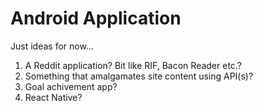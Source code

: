 # Android Application

Just ideas for now...

1.  A Reddit application? Bit like RIF, Bacon Reader etc.?
2.  Something that amalgamates site content using API(s)?
3.  Goal achivement app?
4.  React Native?